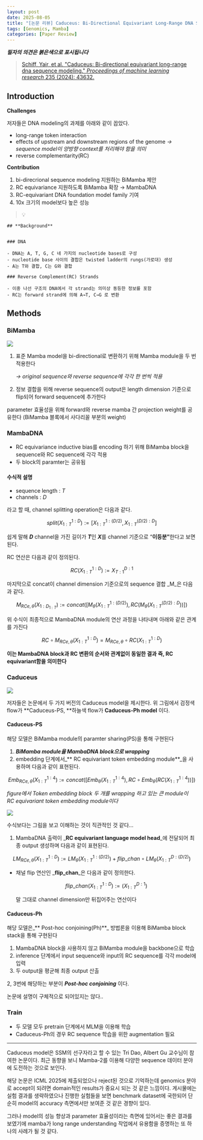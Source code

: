 ```yaml
---
layout: post
date: 2025-08-05
title: "[논문 리뷰] Caduceus: Bi-Directional Equivariant Long-Range DNA Sequence Modeling"
tags: [Genomics, Mamba]
categories: [Paper Review]
---
```


<span class="notion-red">_**필자의 의견은 붉은색으로 표시됩니다**_</span>


> [Schiff, Yair, et al. "Caduceus: Bi-directional equivariant long-range dna sequence modeling." ](https://pmc.ncbi.nlm.nih.gov/articles/PMC12189541/)[_Proceedings of machine learning research_](https://pmc.ncbi.nlm.nih.gov/articles/PMC12189541/)[ 235 (2024): 43632.](https://pmc.ncbi.nlm.nih.gov/articles/PMC12189541/)



## Introduction


**Challenges**


저자들은 DNA modeling의 과제를 아래와 같이 꼽았다.

- long-range token interaction
- effects of upstream and downstream regions of the genome 
_→ sequence model이 양방향 context를 처리해야 함을 의미_
- reverse complementarity(RC)

**Contribution**

1. bi-direcrional sequence modeling 지원하는 BiMamba 제안
1. RC equivariance 지원하도록 BiMamba 확장 → MambaDNA
1. RC-equivariant DNA foundation model family 기여
1. 10x 크기의 model보다 높은 성능

> 💡 


	## **Background**


	### DNA

	- DNA는 A, T, G, C 네 가지의 nucleotide bases로 구성
	- nucleotide base 사이의 결합은 twisted ladder의 rungs(가로대) 생성
	- A는 T와 결합, C는 G와 결합

	### Reverse Complement(RC) Strands

	- 이중 나선 구조의 DNA에서 각 strand는 의미상 동등한 정보를 포함
	- RC는 forward strand에 의해 A→T, C→G 로 변환


## Methods



### BiMamba


![](https://prod-files-secure.s3.us-west-2.amazonaws.com/542b861c-36a8-4051-84e5-8804b6728dba/2c247d59-7815-4980-99f0-8f0d21f445a7/image.png?X-Amz-Algorithm=AWS4-HMAC-SHA256&X-Amz-Content-Sha256=UNSIGNED-PAYLOAD&X-Amz-Credential=ASIAZI2LB466QAXN5J5J%2F20250826%2Fus-west-2%2Fs3%2Faws4_request&X-Amz-Date=20250826T033413Z&X-Amz-Expires=3600&X-Amz-Security-Token=IQoJb3JpZ2luX2VjEBMaCXVzLXdlc3QtMiJHMEUCIBCuazYj4%2BX%2FBRQG0OcPWaWsTw9o5pRhLtsX3r%2B5NN5lAiEAw9e1C6qhNlClMrYlZciMSoU0G39dDhWvQ0ZhgcUhBFMq%2FwMIaxAAGgw2Mzc0MjMxODM4MDUiDL8mDnz9GyrV9Gw8xyrcA0eqctRHy2XUKK5Y7ae%2FyXc4eGVPecR2iqcNCunz74hcnNp958LVuE0IGHfqo%2F2o2VJz5vNH0YejmIGdVKvi4QmstcIM2VhBPDF4y9CRnzALPGGIY8YjHWQI7Qbzt6hzw7eIhZgkdQ1Z5opjKdT%2FgW2A11RzYFc4VXGEASVQBNIqxv5zygtD6LyTcixVaEG%2Bx3kUHEQVu5t0%2Fsle%2BY37JRgydtbQALLGFmBWmc1%2FmAkq8wMb9sxbd%2Bc3270EoLEguUTSzyZhmkPbcwx0%2FA7Bo359l4sXKr81d9RUmj4JacxIudS7VDjE6lxM%2Fwq5JgRQNJ9Ove4AGpC0EhhE830BShCQqpl7iDjPoQ9Vau95t3HQCo%2FlPos%2FjuvCzSh0g7SFgwwPy%2B6XWPn7MgoU%2BEPvRdAWQ4rglD%2BlmECeQ%2BJye4BSQybamV8KZ4LqDAGF9tgt%2FRhyY%2FGepO%2B9yYTYIW2eC4KXMnJMDoKiHVsbZERX62jf5t%2F%2BbMop1Nn%2FFXXvSa03kMAI3bVU06z7aiSVIYtvWVMJF%2BpQKbyLMJOrUNOLgT4gI779DQNzUvuuvC4jikx%2B2X%2B6Pil0HlspRBHlVJVSrXzOmMpfrWfVX4nE37agDS6Is8JSxz9ewNNKciGqMLy0tMUGOqUBhX8%2Fiq%2BhQXhhrApORRVOg%2F1F8HnE3Q5ni3WfV9sDVbwD5AcOvS3aRZZ6dnXysBF%2FynvZdIloHzrcS2YC%2FISb5TukXxbeZ2e%2FBXU1KoSO6JE2NcmUpvD7%2FrItS0F7EUuugqG3ea7sOi%2F3vfyYCka59J6HaRpBTjv1oMUiggROL9HNuJ6QnHC%2FQrd5FujnfDs9LIfDUddvqdEEIXBSQR6V3qIZczBy&X-Amz-Signature=c0857b7f5749ffb62f488281068085c1d7beeb34a11d4660ad73618c79059b79&X-Amz-SignedHeaders=host&x-amz-checksum-mode=ENABLED&x-id=GetObject)

1. 표준 Mamba model을 bi-directional로 변환하기 위해 Mamba module을 두 번 적용한다

	_→ original sequence와 reverse sequence에 각각 한 번씩 적용_

1. 정보 결합을 위해 reverse sequence의 output은 length dimension 기준으로 flip되어 forward sequence에 추가한다

parameter 효율성을 위해 forward와 reverse mamba 간 projection weight를 공유한다 (BiMamba 블록에서 사다리꼴 부분의 weight)



### MambaDNA

- RC equivariance inductive bias를 encoding 하기 위해 BiMamba block을 sequence와 RC sequence에 각각 적용
- 두 block의 paramter는 공유됨


#### 수식적 설명

- sequence length : _T_
- channels : _D_

라고 할 때,  channel splitting operation은 다음과 같다.


$$
split(X^{1:D}_{1:T}):=[X^{1:(D/2)}_{1:T},X^{(D/2):D}_{1:T}]
$$


<span class="notion-red">쉽게 말해 </span><span class="notion-red">_**D**_</span><span class="notion-red"> channel을 가진 길이가 </span><span class="notion-red">_**T**_</span><span class="notion-red">인 </span><span class="notion-red">_**X**_</span><span class="notion-red">를 channel 기준으로 “</span><span class="notion-red">**이등분”**</span><span class="notion-red">한다고 보면 된다.</span>


RC 연산은 다음과 같이 정의된다.


$$
RC(X^{1:D}_{1:T}):=X^{D:1}_{T:1}
$$


마지막으로 concat이 channel dimension 기준으로의 sequence 결합 _M_은 다음과 같다.


$$
M_{RCe,\theta}(X_{1:D_{1:T}}):=concat([M_{\theta}(X^{1:(D/2)}_{1:T}),RC(M_{\theta}(X^{(D/2):D}_{1:T}))])
$$


위 수식이 최종적으로 MambaDNA module의 연산 과정을 나타내며 아래와 같은 관계를 가진다


$$
RC\circ M_{RCe,\theta}(X^{1:D}_{1:T}) = M_{RCe,\theta} \circ RC(X^{1:D}_{1:T})
$$


**이는 MambaDNA block과 RC 변환의 순서와 관계없이 동일한 결과 즉, RC equivariant함을 의미한다**



### Caduceus


![](https://prod-files-secure.s3.us-west-2.amazonaws.com/542b861c-36a8-4051-84e5-8804b6728dba/f94a60d7-8145-473b-aef9-7c68d3ec604a/image.png?X-Amz-Algorithm=AWS4-HMAC-SHA256&X-Amz-Content-Sha256=UNSIGNED-PAYLOAD&X-Amz-Credential=ASIAZI2LB466QAXN5J5J%2F20250826%2Fus-west-2%2Fs3%2Faws4_request&X-Amz-Date=20250826T033413Z&X-Amz-Expires=3600&X-Amz-Security-Token=IQoJb3JpZ2luX2VjEBMaCXVzLXdlc3QtMiJHMEUCIBCuazYj4%2BX%2FBRQG0OcPWaWsTw9o5pRhLtsX3r%2B5NN5lAiEAw9e1C6qhNlClMrYlZciMSoU0G39dDhWvQ0ZhgcUhBFMq%2FwMIaxAAGgw2Mzc0MjMxODM4MDUiDL8mDnz9GyrV9Gw8xyrcA0eqctRHy2XUKK5Y7ae%2FyXc4eGVPecR2iqcNCunz74hcnNp958LVuE0IGHfqo%2F2o2VJz5vNH0YejmIGdVKvi4QmstcIM2VhBPDF4y9CRnzALPGGIY8YjHWQI7Qbzt6hzw7eIhZgkdQ1Z5opjKdT%2FgW2A11RzYFc4VXGEASVQBNIqxv5zygtD6LyTcixVaEG%2Bx3kUHEQVu5t0%2Fsle%2BY37JRgydtbQALLGFmBWmc1%2FmAkq8wMb9sxbd%2Bc3270EoLEguUTSzyZhmkPbcwx0%2FA7Bo359l4sXKr81d9RUmj4JacxIudS7VDjE6lxM%2Fwq5JgRQNJ9Ove4AGpC0EhhE830BShCQqpl7iDjPoQ9Vau95t3HQCo%2FlPos%2FjuvCzSh0g7SFgwwPy%2B6XWPn7MgoU%2BEPvRdAWQ4rglD%2BlmECeQ%2BJye4BSQybamV8KZ4LqDAGF9tgt%2FRhyY%2FGepO%2B9yYTYIW2eC4KXMnJMDoKiHVsbZERX62jf5t%2F%2BbMop1Nn%2FFXXvSa03kMAI3bVU06z7aiSVIYtvWVMJF%2BpQKbyLMJOrUNOLgT4gI779DQNzUvuuvC4jikx%2B2X%2B6Pil0HlspRBHlVJVSrXzOmMpfrWfVX4nE37agDS6Is8JSxz9ewNNKciGqMLy0tMUGOqUBhX8%2Fiq%2BhQXhhrApORRVOg%2F1F8HnE3Q5ni3WfV9sDVbwD5AcOvS3aRZZ6dnXysBF%2FynvZdIloHzrcS2YC%2FISb5TukXxbeZ2e%2FBXU1KoSO6JE2NcmUpvD7%2FrItS0F7EUuugqG3ea7sOi%2F3vfyYCka59J6HaRpBTjv1oMUiggROL9HNuJ6QnHC%2FQrd5FujnfDs9LIfDUddvqdEEIXBSQR6V3qIZczBy&X-Amz-Signature=0878b739a8f022b0e22b895aed588853c295b7010cc8e85a4d1d6fcb325e8e87&X-Amz-SignedHeaders=host&x-amz-checksum-mode=ENABLED&x-id=GetObject)


저자들은 논문에서 두 가지 버전의 Caduceus model을 제시한다. 위 그림에서 검정색 flow가 **Caduceus-PS, **하늘색 flow가 **Caduceus-Ph model** 이다.



#### Caduceus-PS


해당 모델은 BiMamba module의 paramter sharing(PS)을 통해 구현된다

1. _**BiMamba module을 MambaDNA block으로 wrapping**_
1. embedding 단계에서_** RC equivariant token embedding module**_을 사용하며 다음과 같이 표현된다.

$$
Emb_{RCe,\theta}(X^{1:4}_{1:T}):=concat([Emb_{\theta}(X^{1:4}_{1:T}),RC \circ Emb_{\theta}(RC(X^{1:4}_{1:T}))])
$$


_figure에서 Token embedding block 두 개를 wrapping 하고 있는 큰 module이 RC equivariant token embedding module이다_


![](https://prod-files-secure.s3.us-west-2.amazonaws.com/542b861c-36a8-4051-84e5-8804b6728dba/b175e4da-71eb-4e91-8c23-a06dabe673c9/image.png?X-Amz-Algorithm=AWS4-HMAC-SHA256&X-Amz-Content-Sha256=UNSIGNED-PAYLOAD&X-Amz-Credential=ASIAZI2LB466QAXN5J5J%2F20250826%2Fus-west-2%2Fs3%2Faws4_request&X-Amz-Date=20250826T033413Z&X-Amz-Expires=3600&X-Amz-Security-Token=IQoJb3JpZ2luX2VjEBMaCXVzLXdlc3QtMiJHMEUCIBCuazYj4%2BX%2FBRQG0OcPWaWsTw9o5pRhLtsX3r%2B5NN5lAiEAw9e1C6qhNlClMrYlZciMSoU0G39dDhWvQ0ZhgcUhBFMq%2FwMIaxAAGgw2Mzc0MjMxODM4MDUiDL8mDnz9GyrV9Gw8xyrcA0eqctRHy2XUKK5Y7ae%2FyXc4eGVPecR2iqcNCunz74hcnNp958LVuE0IGHfqo%2F2o2VJz5vNH0YejmIGdVKvi4QmstcIM2VhBPDF4y9CRnzALPGGIY8YjHWQI7Qbzt6hzw7eIhZgkdQ1Z5opjKdT%2FgW2A11RzYFc4VXGEASVQBNIqxv5zygtD6LyTcixVaEG%2Bx3kUHEQVu5t0%2Fsle%2BY37JRgydtbQALLGFmBWmc1%2FmAkq8wMb9sxbd%2Bc3270EoLEguUTSzyZhmkPbcwx0%2FA7Bo359l4sXKr81d9RUmj4JacxIudS7VDjE6lxM%2Fwq5JgRQNJ9Ove4AGpC0EhhE830BShCQqpl7iDjPoQ9Vau95t3HQCo%2FlPos%2FjuvCzSh0g7SFgwwPy%2B6XWPn7MgoU%2BEPvRdAWQ4rglD%2BlmECeQ%2BJye4BSQybamV8KZ4LqDAGF9tgt%2FRhyY%2FGepO%2B9yYTYIW2eC4KXMnJMDoKiHVsbZERX62jf5t%2F%2BbMop1Nn%2FFXXvSa03kMAI3bVU06z7aiSVIYtvWVMJF%2BpQKbyLMJOrUNOLgT4gI779DQNzUvuuvC4jikx%2B2X%2B6Pil0HlspRBHlVJVSrXzOmMpfrWfVX4nE37agDS6Is8JSxz9ewNNKciGqMLy0tMUGOqUBhX8%2Fiq%2BhQXhhrApORRVOg%2F1F8HnE3Q5ni3WfV9sDVbwD5AcOvS3aRZZ6dnXysBF%2FynvZdIloHzrcS2YC%2FISb5TukXxbeZ2e%2FBXU1KoSO6JE2NcmUpvD7%2FrItS0F7EUuugqG3ea7sOi%2F3vfyYCka59J6HaRpBTjv1oMUiggROL9HNuJ6QnHC%2FQrd5FujnfDs9LIfDUddvqdEEIXBSQR6V3qIZczBy&X-Amz-Signature=f36f958361e8694956d2716c95aeba41081272302ed7fe44a2a2e82a034b60a6&X-Amz-SignedHeaders=host&x-amz-checksum-mode=ENABLED&x-id=GetObject)


<span class="notion-red">수식보다는 그림을 보고 이해하는 것이 직관적인 것 같다…</span>

1. MambaDNA 출력이 _**RC equivariant language model head**_에 전달되어 최종 output 생성하며 다음과 같이 표현된다.

$$
LM_{RCe,\theta}(X^{1:D}_{1:T}):= LM_{\theta}(X^{1:(D/2)}_{1:T})+flip\_chan\circ LM_{\theta}(X^{D:(D/2)}_{1:T})
$$

- 채널 flip 연산인 _**flip\_chan**_은 다음과 같이 정의한다.

	$$
	flip\_chan(X^{1:D}_{1:T}):=(X^{D:1}_{1:T})
	$$


	말 그대로 channel dimension만 뒤집어주는 연산이다



#### Caduceus-Ph


해당 모델은_** Post-hoc conjoining(Ph)**_ 방법론을 이용해 BiMamba block stack을 통해 구현된다

1. MambaDNA block을 사용하지 않고 BiMamba module을 backbone으로 학습
1. inference 단계에서 input sequence와 input의 RC sequence를 각각 model에 입력
1. 두 output을 평균해 최종 output 산출

2, 3번에 해당하는 부분이 _**Post-hoc conjoining**_ 이다.


<span class="notion-red">논문에 설명이 구체적으로 되어있지는 않다..</span>



### Train

- 두 모델 모두 pretrain 단계에서 MLM을 이용해 학습
- Caduceus-Ph의 경우 RC sequence 학습을 위한 augmentation 필요

---


<span class="notion-red">Caduceus model은 SSM의 선구자라고 할 수 있는 Tri Dao, Albert Gu 교수님이 참여한 논문이다. 최근 동향을 보니 Mamba-2를 이용해 다양한 sequence 데이터 분야에 도전하는 것으로 보인다.</span>


<span class="notion-red">해당 논문은 ICML 2025에 제출되었으나 reject된 것으로 기억하는데 genomics 분야로 accept이 되려면 domain적인 results가 중요시 되는 것 같은 느낌이다. 게시물에는 실험 결과를 생략하였으나 진행한 실험들을 보면 benchmark dataset에 국한되어 단순히 model의 accuracy 측면에서만 보여준 것 같은 경향이 있다.</span>


<span class="notion-red">그러나 model의 성능 향상과 parameter 효율성이라는 측면에 있어서는 좋은 결과를 보였기에 mamba가 long range understanding 작업에서 유용함을 증명하는 또 하나의 사례가 될 것 같다.</span>

